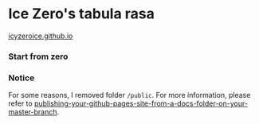# Ice Zero's tabula rasa

[icyzeroice.github.io](https://icyzeroice.github.io/)

### Start from zero

### Notice

For some reasons, I removed folder `/public`. For more information, please refer to [publishing-your-github-pages-site-from-a-docs-folder-on-your-master-branch](https://help.github.com/articles/configuring-a-publishing-source-for-github-pages/#publishing-your-github-pages-site-from-a-docs-folder-on-your-master-branch).
